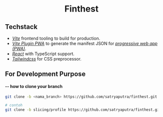 <h1 align="center">
Finthest
</h1>

## Techstack

- _[Vite](https://vitejs.dev/)_ frontend tooling to build for production.
- _[Vite Plugin PWA](https://vite-plugin-pwa.netlify.app/)_ to generate the manifest JSON for _[progressive web app (PWA)](https://developer.mozilla.org/en-US/docs/Web/Progressive_web_apps)_.
- _[React](https://reactjs.org/)_ with TypeScript support.
- _[Tailwindcss](https://tailwindcss.com/)_ for CSS preprocessor.

## For Development Purpose

#### -- how to clone your branch

```bash
git clone -b <nama_branch> https://github.com/satryaputra/finthest.git

# contoh
git clone -b slicing/profile https://github.com/satryaputra/finthest.git
```
